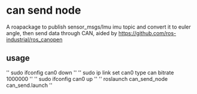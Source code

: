 # can send node 
A roapackage to publish sensor_msgs/Imu imu topic and convert it to euler angle, then send data through CAN, aided by https://github.com/ros-industrial/ros_canopen

## usage 

'' sudo ifconfig can0 down ''
'' sudo ip link set can0 type can bitrate 1000000 ''
'' sudo ifconfig can0 up ''
'' roslaunch can_send_node can_send.launch ''